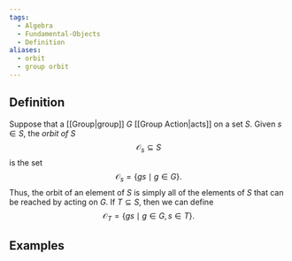 ```yaml
---
tags:
  - Algebra
  - Fundamental-Objects
  - Definition
aliases:
  - orbit
  - group orbit
---
```

## Definition

Suppose that a [[Group|group]] $G$ [[Group Action|acts]] on a set $S$. Given $s \in S$, the *orbit of* $S$
$$
\mathcal{O} _{s} \subseteq S
$$
is the set 
$$
\mathcal{O} _{s} = \left\{ gs \; \mid \; g\in  G \right\}.
$$
Thus, the orbit of an element of $S$ is simply all of the elements of $S$ that can be reached by acting on $G$. If $T \subseteq S$, then we can define 
$$
\mathcal{O} _{T} = \left\{ g s \; \mid \; g \in  G, s \in T \right\}.
$$

## Examples
